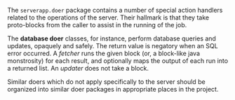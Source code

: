 The `serverapp.doer` package contains a number of special action handlers related to the operations of the server. Their hallmark is that they take proto-blocks from the caller to assist in the running of the job.

The **database doer** classes, for instance, perform database queries and updates, opaquely and safely. The return value is negatory when an SQL error occurred. A *fetcher* runs the given block (or, a block-like java monstrosity) for each result, and optionally maps the output of each run into a returned list. An *updater* does not take a block.

Similar doers which do not apply specifically to the server should be organized into similar doer packages in appropriate places in the project.
